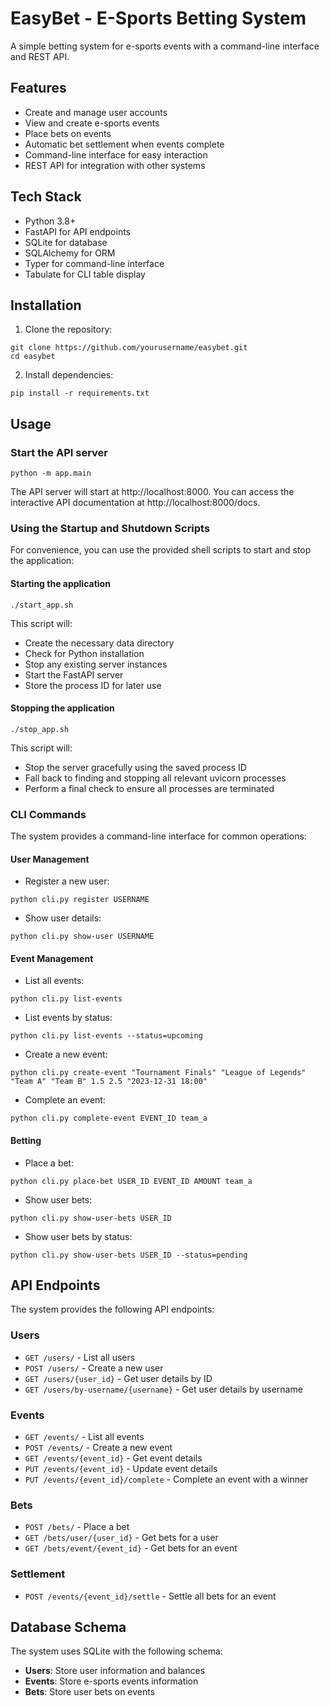 # EasyBet - E-Sports Betting System

A simple betting system for e-sports events with a command-line interface and REST API.

## Features

- Create and manage user accounts
- View and create e-sports events
- Place bets on events
- Automatic bet settlement when events complete
- Command-line interface for easy interaction
- REST API for integration with other systems

## Tech Stack

- Python 3.8+
- FastAPI for API endpoints
- SQLite for database
- SQLAlchemy for ORM
- Typer for command-line interface
- Tabulate for CLI table display

## Installation

1. Clone the repository:
```
git clone https://github.com/yourusername/easybet.git
cd easybet
```

2. Install dependencies:
```
pip install -r requirements.txt
```

## Usage

### Start the API server

```
python -m app.main
```

The API server will start at http://localhost:8000. You can access the interactive API documentation at http://localhost:8000/docs.

### Using the Startup and Shutdown Scripts

For convenience, you can use the provided shell scripts to start and stop the application:

#### Starting the application
```
./start_app.sh
```
This script will:
- Create the necessary data directory
- Check for Python installation
- Stop any existing server instances
- Start the FastAPI server
- Store the process ID for later use

#### Stopping the application
```
./stop_app.sh
```
This script will:
- Stop the server gracefully using the saved process ID
- Fall back to finding and stopping all relevant uvicorn processes
- Perform a final check to ensure all processes are terminated

### CLI Commands

The system provides a command-line interface for common operations:

#### User Management

- Register a new user:
```
python cli.py register USERNAME
```

- Show user details:
```
python cli.py show-user USERNAME
```

#### Event Management

- List all events:
```
python cli.py list-events
```

- List events by status:
```
python cli.py list-events --status=upcoming
```

- Create a new event:
```
python cli.py create-event "Tournament Finals" "League of Legends" "Team A" "Team B" 1.5 2.5 "2023-12-31 18:00"
```

- Complete an event:
```
python cli.py complete-event EVENT_ID team_a
```

#### Betting

- Place a bet:
```
python cli.py place-bet USER_ID EVENT_ID AMOUNT team_a
```

- Show user bets:
```
python cli.py show-user-bets USER_ID
```

- Show user bets by status:
```
python cli.py show-user-bets USER_ID --status=pending
```

## API Endpoints

The system provides the following API endpoints:

### Users
- `GET /users/` - List all users
- `POST /users/` - Create a new user
- `GET /users/{user_id}` - Get user details by ID
- `GET /users/by-username/{username}` - Get user details by username

### Events
- `GET /events/` - List all events
- `POST /events/` - Create a new event
- `GET /events/{event_id}` - Get event details
- `PUT /events/{event_id}` - Update event details
- `PUT /events/{event_id}/complete` - Complete an event with a winner

### Bets
- `POST /bets/` - Place a bet
- `GET /bets/user/{user_id}` - Get bets for a user
- `GET /bets/event/{event_id}` - Get bets for an event

### Settlement
- `POST /events/{event_id}/settle` - Settle all bets for an event

## Database Schema

The system uses SQLite with the following schema:

- **Users**: Store user information and balances
- **Events**: Store e-sports events information
- **Bets**: Store user bets on events 